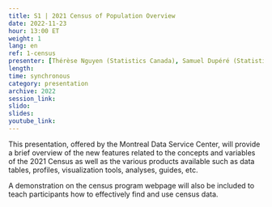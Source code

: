 ```yaml
---
title: S1 | 2021 Census of Population Overview
date: 2022-11-23
hour: 13:00 ET
weight: 1
lang: en
ref: 1-census
presenter: [Thérèse Nguyen (Statistics Canada), Samuel Dupéré (Statistics Canada)]
length:
time: synchronous
category: presentation
archive: 2022
session_link:
slido:
slides:
youtube_link:
---
```

This presentation, offered by the Montreal Data Service Center, will provide a brief overview of the new features related to the concepts and variables of the 2021 Census as well as the various products available such as data tables, profiles, visualization tools, analyses, guides, etc. <!--more-->

A demonstration on the census program webpage will also be included to teach participants how to effectively find and use census data.
